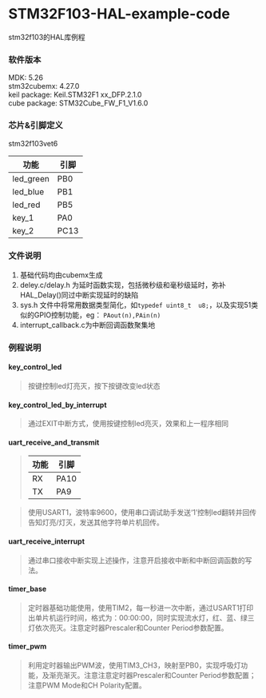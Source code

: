 # STM32F103-HAL-example-code
stm32f103的HAL库例程  

### 软件版本
MDK: 5.26  
stm32cubemx: 4.27.0  
keil package: Keil.STM32F1 xx_DFP.2.1.0  
cube package: STM32Cube_FW_F1_V1.6.0
### 芯片&引脚定义 
stm32f103vet6

|功能|引脚|
|---|---|
|led_green|PB0|
|led_blue|PB1|
|led_red |PB5|
|key_1|PA0|
|key_2|PC13|  
### 文件说明
1. 基础代码均由cubemx生成
2. deley.c/delay.h 为延时函数实现，包括微秒级和毫秒级延时，弥补HAL_Delay()同过中断实现延时的缺陷
3. sys.h 文件中将常用数据类型简化，如`typedef uint8_t  u8;`，以及实现51类似的GPIO控制功能，eg：	`PAout(n),PAin(n) `
4. interrupt_callback.c为中断回调函数聚集地
### 例程说明
#### key_control_led
>按键控制led灯亮灭，按下按键改变led状态
#### key_control_led_by_interrupt
>通过EXIT中断方式，使用按键控制led亮灭，效果和上一程序相同
#### uart_receive_and_transmit
>|功能 |引脚 |
>|---|----|
>|RX|PA10|
>|TX|PA9|

>使用USART1，波特率9600，使用串口调试助手发送‘1’控制led翻转并回传告知灯亮/灯灭，发送其他字符单片机回传。
#### uart_receive_interrupt
> 通过串口接收中断实现上述操作，注意开启接收中断和中断回调函数的写法。
#### timer_base
> 定时器基础功能使用，使用TIM2，每一秒进一次中断，通过USART1打印出单片机运行时间，格式为：00:00:00，同时实现流水灯，红、蓝、绿三灯依次亮灭。注意定时器Prescaler和Counter Period参数配置。
#### timer_pwm
> 利用定时器输出PWM波，使用TIM3_CH3，映射至PB0，实现呼吸灯功能，及渐亮渐灭。注意注意定时器Prescaler和Counter Period参数配置；注意PWM Mode和CH Polarity配置。

